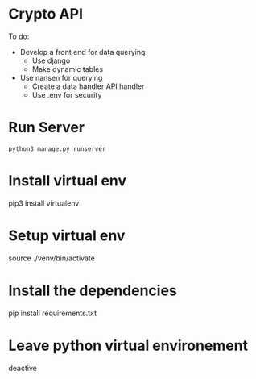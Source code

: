 # Crypto API

To do:

- Develop a front end for data querying
  - Use django
  - Make dynamic tables
- Use nansen for querying
  - Create a data handler API handler
  - Use .env for security

# Run Server

```
python3 manage.py runserver
```

# Install virtual env

pip3 install virtualenv

# Setup virtual env

source ./venv/bin/activate

# Install the dependencies

pip install requirements.txt

# Leave python virtual environement

deactive
